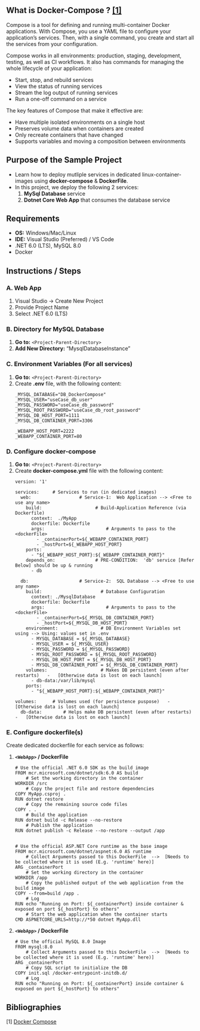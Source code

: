 ## What is Docker-Compose ? [[1]](#1)
Compose is a tool for defining and running multi-container Docker applications. With Compose, you use a YAML file to configure your application’s services. Then, with a single command, you create and start all the services from your configuration.

Compose works in all environments: production, staging, development, testing, as well as CI workflows. It also has commands for managing the whole lifecycle of your application:
- Start, stop, and rebuild services
- View the status of running services
- Stream the log output of running services
- Run a one-off command on a service

The key features of Compose that make it effective are:
- Have multiple isolated environments on a single host
- Preserves volume data when containers are created
- Only recreate containers that have changed
- Supports variables and moving a composition between environments

## Purpose of the Sample Project
- Learn how to deploy mutliple services in dedicated linux-container-images using **docker-compose** & **DockerFile**.
- In this project, we deploy the following 2 services:
  1. **MySql Database** service
  2. **Dotnet Core Web App**  that consumes the database service

## Requirements
- **OS:** Windows/Mac/Linux
- **IDE:** Visual Studio (Preferred) / VS Code
- .NET 6.0 (LTS), MySQL 8.0
- Docker

## Instructions / Steps
### A. Web App
1. Visual Studio  &rarr;  Create New Project
2. Provide Project Name
3. Select .NET 6.0 (LTS)

### B. Directory for MySQL Database
1. **Go to:** `<Project-Parent-Directory>`
2. **Add New Directory:** “MysqlDatabaseInstance”

### C. Environment Variables (For all services)
1. **Go to:**  `<Project-Parent-Directory>`
2. Create **.env** file, with the following content:
    ```
    _MYSQL_DATABASE="DB_DockerCompose"
    _MYSQL_USER="useCase_db_user"
    _MYSQL_PASSWORD="useCase_db_password"
    _MYSQL_ROOT_PASSWORD="useCase_db_root_password"
    _MYSQL_DB_HOST_PORT=1111
    _MYSQL_DB_CONTAINER_PORT=3306
    
    _WEBAPP_HOST_PORT=2222
    _WEBAPP_CONTAINER_PORT=80
    ```
    
### D. Configure docker-compose
1. **Go to:**  `<Project-Parent-Directory>`
2. Create **docker-compose.yml** file with the following content:
    ```
    version: '1'

    services:     # Services to run (in dedicated images)
      web:                  # Service-1:  Web Application --> <Free to use any name>
        build:                    # Build-Application Reference (via Dockerfile)
          context:  ./MyApp
          dockerfile: Dockerfile
          args:                       # Arguments to pass to the <dockerFile>
            - _containerPort=${_WEBAPP_CONTAINER_PORT}
            - _hostPort=${_WEBAPP_HOST_PORT}
        ports:
          - "${_WEBAPP_HOST_PORT}:${_WEBAPP_CONTAINER_PORT}"
        depends_on:               # PRE-CONDITION:  'db' service [Refer Below] should be up & running
          - db
        
      db:                   # Service-2:  SQL Database --> <Free to use any name>
        build:                      # Database Configuration
          context: ./MysqlDatabase
          dockerfile: Dockerfile
          args:                       # Arguments to pass to the <dockerFile>
            - _containerPort=${_MYSQL_DB_CONTAINER_PORT}
            - _hostPort=${_MYSQL_DB_HOST_PORT}
        environment:                # DB Environment Variables set using --> Using: values set in .env
          - MYSQL_DATABASE = ${_MYSQL_DATABASE}
          - MYSQL_USER = ${_MYSQL_USER}
          - MYSQL_PASSWORD = ${_MYSQL_PASSWORD}
          - MYSQL_ROOT_PASSWORD = ${_MYSQL_ROOT_PASSWORD}
          - MYSQL_DB_HOST_PORT = ${_MYSQL_DB_HOST_PORT}
          - MYSQL_DB_CONTAINER_PORT = ${_MYSQL_DB_CONTAINER_PORT}
        volumes:                    # Makes DB persistent (even after restarts)   -   [Otherwise data is lost on each launch]
          - db-data:/var/lib/mysql 
        ports:
          - "${_WEBAPP_HOST_PORT}:${_WEBAPP_CONTAINER_PORT}"
        
    volumes:      # Volumes used (for persistence puspose)   -   [Otherwise data is lost on each launch]
      db-data:        # Helps make DB persistent (even after restarts)   -   [Otherwise data is lost on each launch]
    ```

### E. Configure dockerfile(s)
Create dedicated dockerfile for each service as follows:
1. **`<WebApp>` / DockerFile**
    ```
    # Use the official .NET 6.0 SDK as the build image
    FROM mcr.microsoft.com/dotnet/sdk:6.0 AS build
        # Set the working directory in the container
    WORKDIR /src
        # Copy the project file and restore dependencies
    COPY MyApp.csproj .
    RUN dotnet restore
        # Copy the remaining source code files
    COPY . .
        # Build the application
    RUN dotnet build -c Release --no-restore
        # Publish the application
    RUN dotnet publish -c Release --no-restore --output /app
    
    
    # Use the official ASP.NET Core runtime as the base image
    FROM mcr.microsoft.com/dotnet/aspnet:6.0 AS runtime
        # Collect Arguments passed to this DockerFile  -->  [Needs to be collected where it is used (E.g. 'runtime' here)]
    ARG _containerPort
        # Set the working directory in the container
    WORKDIR /app
        # Copy the published output of the web application from the build image
    COPY --from=build /app .
        # Log
    RUN echo "Running on Port: ${_containerPort} inside container & exposed on port ${_hostPort} to others"
        # Start the web application when the container starts
    CMD ASPNETCORE_URLS=http://*50 dotnet MyApp.dll
    ```

2. **`<WebApp>` / DockerFile**
    ```
    # Use the official MySQL 8.0 Image
    FROM mysql:8.0
        # Collect Arguments passed to this DockerFile  -->  [Needs to be collected where it is used (E.g. 'runtime' here)]
    ARG _containerPort
        # Copy SQL script to initialize the DB
    COPY init.sql /docker-entrypoint-initdb.d/
        # Log
    RUN echo "Running on Port: ${_containerPort} inside container & exposed on port ${_hostPort} to others"
    ```
    
## Bibliographies
[1] <a id='1'> [Docker Compose](https://docs.docker.com/compose/) </a>

